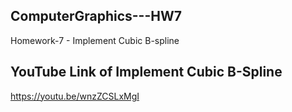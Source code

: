 ## ComputerGraphics---HW7
Homework-7 - Implement Cubic B-spline
## YouTube Link of Implement Cubic B-Spline
https://youtu.be/wnzZCSLxMgI
